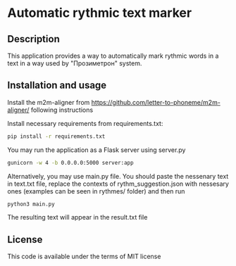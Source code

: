 # Automatic rythmic text marker

## Description

This application provides a way to automatically mark rythmic words in a text in a way used by "Прозиметрон" system. 

## Installation and usage

Install the m2m-aligner from https://github.com/letter-to-phoneme/m2m-aligner/ following instructions

Install necessary requirements from requirements.txt:

```bash
pip install -r requirements.txt
```

You may run the application as a Flask server using server.py

```bash
gunicorn -w 4 -b 0.0.0.0:5000 server:app
```

Alternatively, you may use main.py file. You should paste the nessenary text in text.txt file, replace the contexts of rythm_suggestion.json with nessesary ones (examples can be seen in rythmes/ folder) and then run

```bash
python3 main.py
```

The resulting text will appear in the result.txt file

## License

This code is available under the terms of MIT license
